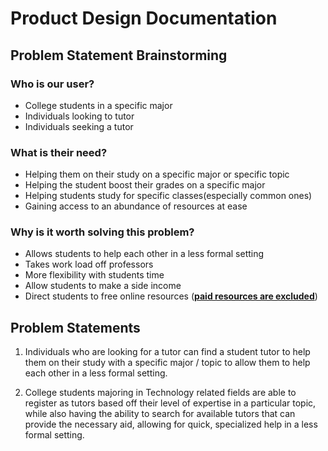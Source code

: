 # Product Design Documentation


## Problem Statement Brainstorming

### Who is our user?
- College students in a specific major
- Individuals looking to tutor
- Individuals seeking a tutor

### What is their need?
- Helping them on their study on a specific major or specific topic
- Helping the student boost their grades on a specific major
- Helping students study for specific classes(especially common ones)
- Gaining access to an abundance of resources at ease 

### Why is it worth solving this problem?
- Allows students to help each other in a less formal setting
- Takes work load off professors
- More flexibility with students time
- Allow students to make a side income
- Direct students to free online resources (<u>__paid resources are excluded__</u>)

## Problem Statements
1. Individuals who are looking for a tutor can find a student tutor to help them on their study with a specific major / topic to allow them to help each other in a less formal setting.

2. College students majoring in Technology related fields are able to register as tutors based off their level of expertise in a particular topic, while also having the ability to search for available tutors that can provide the necessary aid, allowing for quick, specialized help in a less formal setting.